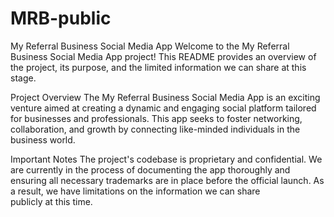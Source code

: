 # MRB-public
My Referral Business Social Media App
Welcome to the My Referral Business Social Media App project! This README provides an overview of the project, its purpose, and the limited information we can share at this stage.

Project Overview
The My Referral Business Social Media App is an exciting venture aimed at creating a dynamic and engaging social platform tailored for businesses and professionals. This app seeks to foster networking, collaboration, and growth by connecting like-minded individuals in the business world.

Important Notes
The project's codebase is proprietary and confidential.
We are currently in the process of documenting the app thoroughly and ensuring all necessary trademarks are in place before the official launch.
As a result, we have limitations on the information we can share publicly at this time.
